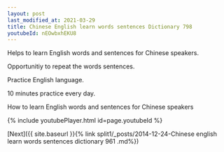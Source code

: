 ```yaml
---
layout: post
last_modified_at: 2021-03-29
title: Chinese English learn words sentences Dictionary 798 
youtubeId: nEOwbxhEKU8
---
```

 
 
Helps to learn English words and sentences for Chinese speakers.

Opportunitiy to repeat the words sentences. 

Practice English language. 
 
10 minutes practice every day. 
 
How to learn English words and sentences for Chinese speakers 
 
{% include youtubePlayer.html id=page.youtubeId %}
 
 
[Next]({{ site.baseurl }}{% link  split1/_posts/2014-12-24-Chinese english learn words sentences dictionary 961 .md%})
 
